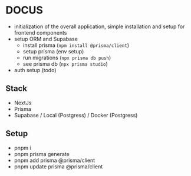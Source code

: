 # DOCUS

- initialization of the overall application, simple installation and setup for frontend components
- setup ORM and Supabase
  - install prisma (`npm install @prisma/client`)
  - setup prisma (env setup)
  - run migrations (`npx prisma db push`)
  - see prisma db (`npx prisma studio`)
- auth setup (todo)

## Stack

- NextJs
- Prisma
- Supabase / Local (Postgress) / Docker (Postgress)

## Setup

- pnpm i
- pnpm prisma generate
- pnpm add prisma @prisma/client
- pnpm update prisma @prisma/client
